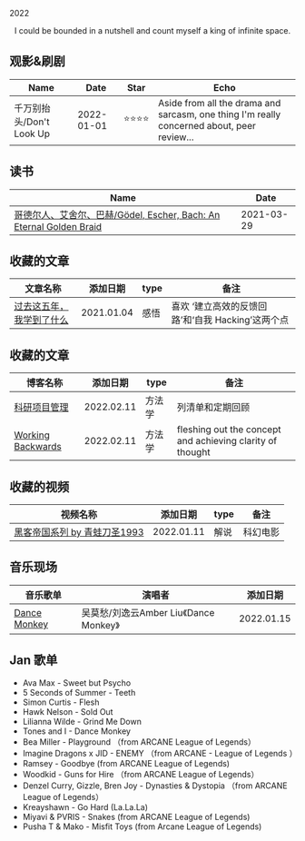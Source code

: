 2022

<center>I could be bounded in a nutshell and count myself a king of infinite space.</center>



## 观影&刷剧

<!--START_SECTION:my_drama-->

| Name                                                         | Date       | Star                           | Echo | 
| ------------------------------------------------------------ | ---------- | ------------------------------ |  ---|
| 千万别抬头/Don't Look Up | 2022-01-01 | :star::star::star::star: | Aside from all the drama and sarcasm, one thing I'm really concerned about, peer review... |





## 读书

| Name                                                         | Date       |
| ------------------------------------------------------------ | ---------- |
| [哥德尔人、艾舍尔、巴赫/Gödel, Escher, Bach: An Eternal Golden Braid](https://github.com/mingwhy/2021/issues/2#issuecomment-873476181) | 2021-03-29 |




## 收藏的文章

| 文章名称                                                     | 添加日期   | type     | 备注       |
| ---------------------------------------- | ---------- | -------- | -------------------------------- |
| [过去这五年，我学到了什么](https://linghao.io/posts/five-year-learning-2013-2018) | 2021.01.04 | 感悟   | 喜欢 ‘建立高效的反馈回路’和‘自我 Hacking’这两个点 | 


## 收藏的文章

| 博客名称                                            | 添加日期   | type         | 备注                                           |
| --------------------------------------------------- | ---------- | ------------ | ---------------------------------------------- |
| [科研项目管理](https://yufree.cn/cn/2020/09/20/project-management/)   | 2022.02.11 | 方法学         | 列清单和定期回顾 |
|[Working Backwards](https://www.allthingsdistributed.com/2006/11/working_backwards.html) | 2022.02.11 | 方法学| fleshing out the concept and achieving clarity of thought|

## 收藏的视频
| 视频名称 | 添加日期 | type | 备注 |
| ------- | ------- | ------- | -------|
| [黑客帝国系列 by 青蛙刀圣1993](https://www.youtube.com/playlist?list=PLg45KLfneaCQXvFLQSMVlCogcyQkJMEB0) | 2022.01.11 | 解说 | 科幻电影 |


## 音乐现场
| 音乐歌单 | 演唱者 | 添加日期 | 
| ------- | ------- | ------- |
|[Dance Monkey](https://www.youtube.com/watch?v=2gqn_vAD8kU&list=RDMM2gqn_vAD8kU&start_radio=1) | 吴莫愁/刘逸云Amber Liu《Dance Monkey》  |  2022.01.15 | 

## Jan 歌单
- Ava Max - Sweet but Psycho
- 5 Seconds of Summer - Teeth 
- Simon Curtis - Flesh 
- Hawk Nelson - Sold Out 
- Lilianna Wilde - Grind Me Down 
- Tones and I - Dance Monkey
- Bea Miller - Playground （from ARCANE League of Legends）
- Imagine Dragons x JID - ENEMY  （from ARCANE - League of Legends ）
- Ramsey - Goodbye (from ARCANE League of Legends)
- Woodkid - Guns for Hire （from ARCANE League of Legends）
- Denzel Curry, Gizzle, Bren Joy - Dynasties & Dystopia （from ARCANE League of Legends）
- Kreayshawn - Go Hard (La.La.La)
- Miyavi & PVRIS - Snakes (from ARCANE League of Legends)
- Pusha T & Mako - Misfit Toys (from Arcane League of Legends)
